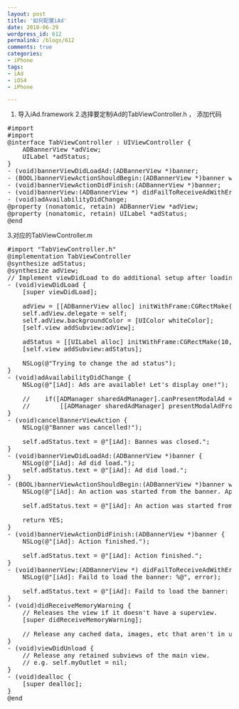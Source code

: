 ```yaml
---
layout: post
title: '如何配置iAd'
date: 2010-06-29
wordpress_id: 612
permalink: /blogs/612
comments: true
categories:
- iPhone
tags:
- iAd
- iOS4
- iPhone

---
```

1. 导入iAd.framework
2.选择要定制iAd的TabViewController.h ， 添加代码

<pre class="prettyprint linenums">
#import <UIKit/UIKit.h>
#import <iAd/ADBannerView.h>
@interface TabViewController : UIViewController<ADBannerViewDelegate> {
    ADBannerView *adView;
    UILabel *adStatus;  
}
- (void)bannerViewDidLoadAd:(ADBannerView *)banner;
- (BOOL)bannerViewActionShouldBegin:(ADBannerView *)banner willLeaveApplication:(BOOL)willLeave;
- (void)bannerViewActionDidFinish:(ADBannerView *)banner;
- (void)bannerView:(ADBannerView *) didFailToReceiveAdWithError:(NSError *)error;
- (void)adAvailabilityDidChange;
@property (nonatomic, retain) ADBannerView *adView;
@property (nonatomic, retain) UILabel *adStatus;
@end
</pre>

3.对应的TabViewController.m
<pre class="prettyprint linenums">
#import "TabViewController.h"
@implementation TabViewController
@synthesize adStatus;
@synthesize adView;
// Implement viewDidLoad to do additional setup after loading the view, typically from a nib.
- (void)viewDidLoad {
    [super viewDidLoad];
    
    adView = [[ADBannerView alloc] initWithFrame:CGRectMake(0, 250, 320, 50)];
    self.adView.delegate = self;
    self.adView.backgroundColor = [UIColor whiteColor];
    [self.view addSubview:adView];
    
    adStatus = [[UILabel alloc] initWithFrame:CGRectMake(10, 20, 200, 30)];
    [self.view addSubview:adStatus];
    
    NSLog(@"Trying to change the ad status");
}
- (void)adAvailabilityDidChange {
    NSLog(@"[iAd]: Ads are available! Let's display one!");
    
    //    if([ADManager sharedAdManager].canPresentModalAd == YES)
    //        [[ADManager sharedAdManager] presentModalAdFromViewController:self];
}
- (void)cancelBannerViewAction {
    NSLog(@"Banner was cancelled!");
    
    self.adStatus.text = @"[iAd]: Bannes was closed.";
}
- (void)bannerViewDidLoadAd:(ADBannerView *)banner {
    NSLog(@"[iAd]: Ad did load.");
    self.adStatus.text = @"[iAd]: Ad did load.";
}
- (BOOL)bannerViewActionShouldBegin:(ADBannerView *)banner willLeaveApplication:(BOOL)willLeave {
    NSLog(@"[iAd]: An action was started from the banner. Application will quit: %d", willLeave);
    
    self.adStatus.text = @"[iAd]: An action was started from the banner. Application will quit: %d", willLeave;
    
    return YES;
}
- (void)bannerViewActionDidFinish:(ADBannerView *)banner {
    NSLog(@"[iAd]: Action finished.");
    
    self.adStatus.text = @"[iAd]: Action finished.";
}
- (void)bannerView:(ADBannerView *) didFailToReceiveAdWithError:(NSError *)error {
    NSLog(@"[iAd]: Faild to load the banner: %@", error);
    
    self.adStatus.text = @"[iAd]: Faild to load the banner: %@", error;
}
- (void)didReceiveMemoryWarning {
    // Releases the view if it doesn't have a superview.
    [super didReceiveMemoryWarning];
    
    // Release any cached data, images, etc that aren't in use.
}
- (void)viewDidUnload {
    // Release any retained subviews of the main view.
    // e.g. self.myOutlet = nil;
}
- (void)dealloc {
    [super dealloc];
}
@end
</pre>
